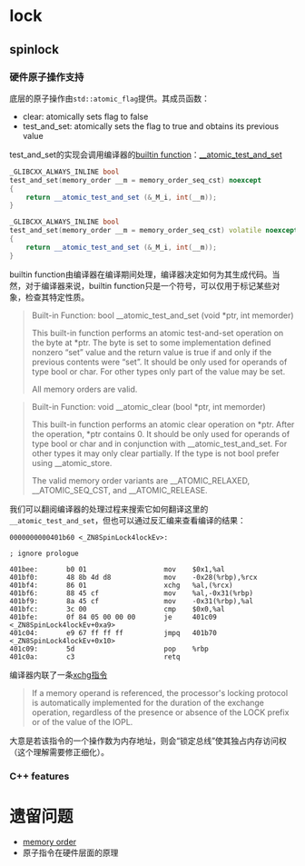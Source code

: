 # lock

## spinlock

### 硬件原子操作支持

底层的原子操作由`std::atomic_flag`提供。其成员函数：
- clear: atomically sets flag to false
- test_and_set: atomically sets the flag to true and obtains its previous value

test_and_set的实现会调用编译器的[builtin function](https://stackoverflow.com/questions/23930588/how-gcc-handles-built-in-function)：[__atomic_test_and_set](https://gcc.gnu.org/onlinedocs/gcc/_005f_005fatomic-Builtins.html)
```c++
_GLIBCXX_ALWAYS_INLINE bool
test_and_set(memory_order __m = memory_order_seq_cst) noexcept
{
    return __atomic_test_and_set (&_M_i, int(__m));
}

_GLIBCXX_ALWAYS_INLINE bool
test_and_set(memory_order __m = memory_order_seq_cst) volatile noexcept
{
    return __atomic_test_and_set (&_M_i, int(__m));
}
```

builtin function由编译器在编译期间处理，编译器决定如何为其生成代码。当然，对于编译器来说，builtin function只是一个符号，可以仅用于标记某些对象，检查其特定性质。

> Built-in Function: bool __atomic_test_and_set (void *ptr, int memorder)
> 
> This built-in function performs an atomic test-and-set operation on the byte at *ptr. The byte is set to some implementation defined nonzero “set” value and the return value is true if and only if the previous contents were “set”. It should be only used for operands of type bool or char. For other types only part of the value may be set.
> 
> All memory orders are valid.

> Built-in Function: void __atomic_clear (bool *ptr, int memorder)
> 
> This built-in function performs an atomic clear operation on *ptr. After the operation, *ptr contains 0. It should be only used for operands of type bool or char and in conjunction with __atomic_test_and_set. For other types it may only clear partially. If the type is not bool prefer using __atomic_store.
> 
> The valid memory order variants are __ATOMIC_RELAXED, __ATOMIC_SEQ_CST, and __ATOMIC_RELEASE.


我们可以翻阅编译器的处理过程来搜索它如何翻译这里的`__atomic_test_and_set`，但也可以通过反汇编来查看编译的结果：
```x86asm
0000000000401b60 <_ZN8SpinLock4lockEv>:

; ignore prologue

401bee:       b0 01                   mov    $0x1,%al
401bf0:       48 8b 4d d8             mov    -0x28(%rbp),%rcx
401bf4:       86 01                   xchg   %al,(%rcx)
401bf6:       88 45 cf                mov    %al,-0x31(%rbp)
401bf9:       8a 45 cf                mov    -0x31(%rbp),%al
401bfc:       3c 00                   cmp    $0x0,%al
401bfe:       0f 84 05 00 00 00       je     401c09 <_ZN8SpinLock4lockEv+0xa9>
401c04:       e9 67 ff ff ff          jmpq   401b70 <_ZN8SpinLock4lockEv+0x10>
401c09:       5d                      pop    %rbp
401c0a:       c3                      retq   
```
编译器内联了一条[xchg指令](https://c9x.me/x86/html/file_module_x86_id_328.html)
> If a memory operand is referenced, the processor's locking protocol is automatically implemented for the duration of the exchange operation, regardless of the presence or absence of the LOCK prefix or of the value of the IOPL.

大意是若该指令的一个操作数为内存地址，则会“锁定总线”使其独占内存访问权（这个理解需要修正细化）。

### C++ features

# 遗留问题
- [memory order](https://www.zhihu.com/question/24301047)
- 原子指令在硬件层面的原理